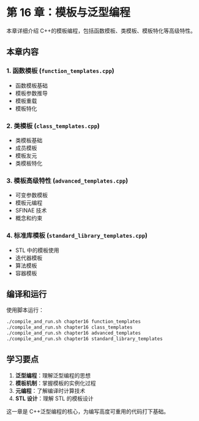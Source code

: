 # 第 16 章：模板与泛型编程

本章详细介绍 C++的模板编程，包括函数模板、类模板、模板特化等高级特性。

## 本章内容

### 1. 函数模板 (`function_templates.cpp`)

- 函数模板基础
- 模板参数推导
- 模板重载
- 模板特化

### 2. 类模板 (`class_templates.cpp`)

- 类模板基础
- 成员模板
- 模板友元
- 类模板特化

### 3. 模板高级特性 (`advanced_templates.cpp`)

- 可变参数模板
- 模板元编程
- SFINAE 技术
- 概念和约束

### 4. 标准库模板 (`standard_library_templates.cpp`)

- STL 中的模板使用
- 迭代器模板
- 算法模板
- 容器模板

## 编译和运行

使用脚本运行：

```bash
./compile_and_run.sh chapter16 function_templates
./compile_and_run.sh chapter16 class_templates
./compile_and_run.sh chapter16 advanced_templates
./compile_and_run.sh chapter16 standard_library_templates
```

## 学习要点

1. **泛型编程**：理解泛型编程的思想
2. **模板机制**：掌握模板的实例化过程
3. **元编程**：了解编译时计算技术
4. **STL 设计**：理解 STL 的模板设计

这一章是 C++泛型编程的核心，为编写高度可重用的代码打下基础。

